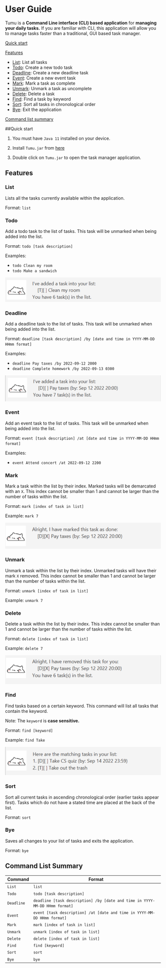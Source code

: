 # User Guide

Tumu is a **Command Line interface (CLI) based application** for 
**managing your daily tasks.** 
If you are familiar with CLI, this application will allow you to manage tasks 
faster than a traditional, GUI based task manager.

[Quick start](#quick-start)

[Features](#features)

- [List](#list): List all tasks
- [Todo](#todo): Create a new todo task
- [Deadline](#deadline): Create a new deadline task
- [Event](#event): Create a new event task
- [Mark](#mark): Mark a task as complete
- [Unmark](#unmark): Unmark a task as uncomplete
- [Delete](#delete): Delete a task
- [Find](#find): Find a task by keyword
- [Sort](#sort): Sort all tasks in chronological order
- [Bye](#bye): Exit the application

[Command list summary](#command-list-summary)

##Quick start
1. You must have `Java 11` installed on your device.


2. Install `Tumu.jar` from [here](https://github.com/autumn-sonata/ip/releases)


3. Double click on `Tumu.jar` to open the task manager application.

## Features 

### List

Lists all the tasks currently available within the application.

Format: `list`

### Todo

Add a todo task to the list of tasks. This task will be unmarked when being added into
the list.

Format: `todo [task description]`

Examples:

- `todo Clean my room`
- `todo Make a sandwich`

![Todo task image](TodoTask.png)

### Deadline

Add a deadline task to the list of tasks. This task will be unmarked when being added
into the list.

Format: `deadline [task description] /by [date and time in YYYY-MM-DD HHmm format]`

Examples:

- `deadline Pay taxes /by 2022-09-12 2000`
- `deadline Complete homework /by 2022-09-13 0300`

![Deadline task image](DeadlineTask.png)

### Event

Add an event task to the list of tasks. This task will be unmarked when being added
into the list.

Format: `event [task description] /at [date and time in YYYY-MM-DD HHmm format]`

Examples:

- `event Attend concert /at 2022-09-12 2200`

### Mark

Mark a task within the list by their index. Marked tasks will be demarcated with an `X`.
This index cannot be smaller than 1
and cannot be larger than the number of tasks within the list.

Format: `mark [index of task in list]`

Example: `mark 7`

![Mark task image](MarkTask.png)

### Unmark

Unmark a task within the list by their index. Unmarked tasks will have their 
mark `X` removed. This index cannot be smaller than 1
and cannot be larger than the number of tasks within the list.

Format: `unmark [index of task in list]`

Example: `unmark 7`

### Delete

Delete a task within the list by their index. This index cannot be smaller than 1
and cannot be larger than the number of tasks within the list.

Format: `delete [index of task in list]`

Example: `delete 7`

![Delete task image](DeleteTask.png)

### Find

Find tasks based on a certain keyword. This command will list all tasks that contain
the keyword.

Note: The `keyword` is **case sensitive.**

Format: `find [keyword]`

Example: `find Take`

![Find task image](FindTask.png)

### Sort

Sort all current tasks in ascending chronological order (earlier tasks appear first).
Tasks which do not have a stated time are placed at the back of the list.

Format: `sort`

### Bye

Saves all changes to your list of tasks and exits the application.

Format: `bye`

## Command List Summary

| Command    |       Format        |
|------------|----------------------|
| `List`     | `list`               | 
| `Todo`     | `todo [task description]` |
| `Deadline` | `deadline [task description] /by [date and time in YYYY-MM-DD HHmm format]`|
| `Event`    | `event [task description] /at [date and time in YYYY-MM-DD HHmm format]`
| `Mark`     | `mark [index of task in list]` |
| `Unmark`   | `unmark [index of task in list]` |
| `Delete`   | `delete [index of task in list]` | 
| `Find`     | `find [keyword]` |
| `Sort`     | `sort` |
| `Bye`      | `bye`  |